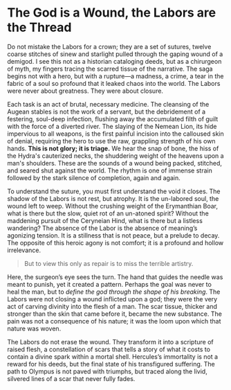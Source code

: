 # The God is a Wound, the Labors are the Thread

Do not mistake the Labors for a crown; they are a set of sutures, twelve coarse stitches of sinew and starlight pulled through the gaping wound of a demigod. I see this not as a historian cataloging deeds, but as a chirurgeon of myth, my fingers tracing the scarred tissue of the narrative. The saga begins not with a hero, but with a rupture—a madness, a crime, a tear in the fabric of a soul so profound that it leaked chaos into the world. The Labors were never about greatness. They were about closure.

Each task is an act of brutal, necessary medicine. The cleansing of the Augean stables is not the work of a servant, but the debridement of a festering, soul-deep infection, flushing away the accumulated filth of guilt with the force of a diverted river. The slaying of the Nemean Lion, its hide impervious to all weapons, is the first painful incision into the calloused skin of denial, requiring the hero to use the raw, grappling strength of his own hands. **This is not glory; it is triage.** We hear the snap of bone, the hiss of the Hydra's cauterized necks, the shuddering weight of the heavens upon a man's shoulders. These are the sounds of a wound being packed, stitched, and seared shut against the world. The rhythm is one of immense strain followed by the stark silence of completion, again and again.

To understand the suture, you must first understand the void it closes. The shadow of the Labors is not rest, but atrophy. It is the un-labored soul, the wound left to weep. Without the crushing weight of the Erymanthian Boar, what is there but the slow, quiet rot of an un-atoned spirit? Without the maddening pursuit of the Ceryneian Hind, what is there but a listless wandering? The absence of the Labor is the absence of meaning’s agonizing tension. It is a stillness that is not peace, but a prelude to decay. The opposite of this heroic agony is not comfort; it is a profound and hollow irrelevance.

> But to view this only as repair is to miss the terrible artistry.

Here, the surgeon’s eye sees the turn. The hand that guides the needle was meant to punish, yet it created a pattern. Perhaps the goal was never to heal the man, but to *define the god through the shape of his breaking*. The Labors were not closing a wound inflicted upon a god; they were the very act of carving divinity into the flesh of a man. The scar tissue, thicker and stronger than the skin that came before it, became the new substance. The pain was not a consequence of his nature; it was the loom upon which that nature was woven.

The Labors do not erase the wound. They transform it into a scripture of raised flesh, a constellation of scars that tells a story of what it costs to contain a divine spark within a mortal shell. Hercules’s immortality is not a reward for his deeds, but the final state of his transfigured suffering. The path to Olympus is not paved with triumphs, but traced along the livid, silvered lines of a scar that never fully fades.